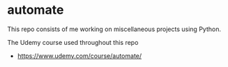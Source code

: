 # automate

This repo consists of me working on miscellaneous projects using Python.

The Udemy course used throughout this repo
- https://www.udemy.com/course/automate/